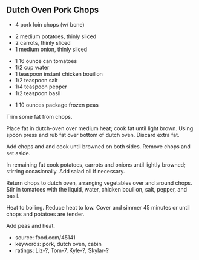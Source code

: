 Dutch Oven Pork Chops
---------------------

- 4 pork loin chops (w/ bone)
<!-- -->
- 2 medium potatoes, thinly sliced
- 2 carrots, thinly sliced
- 1 medium onion, thinly sliced
<!-- -->
- 1 16 ounce can tomatoes
- 1/2 cup water
- 1 teaspoon instant chicken bouillon
- 1/2 teaspoon salt
- 1/4 teaspoon pepper
- 1/2 teaspoon basil
<!-- -->
- 1 10 ounces package frozen peas

Trim some fat from chops.

Place fat in dutch-oven over medium heat; cook fat until light brown.
Using spoon press and rub fat over bottom of dutch oven. Discard extra
fat.

Add chops and and cook until browned on both sides. Remove chops and
set aside.

In remaining fat cook potatoes, carrots and onions until lightly
browned; stirring occasionally.  Add salad oil if necessary.

Return chops to dutch oven, arranging vegetables over and around chops.
Stir in tomatoes with the liquid, water, chicken bouillon, salt,
pepper, and basil.

Heat to boiling.  Reduce heat to low.  Cover and simmer 45 minutes or
until chops and potatoes are tender.

Add peas and heat.

- source: food.com/45141
- keywords: pork, dutch oven, cabin
- ratings: Liz-?, Tom-7, Kyle-?, Skylar-?
